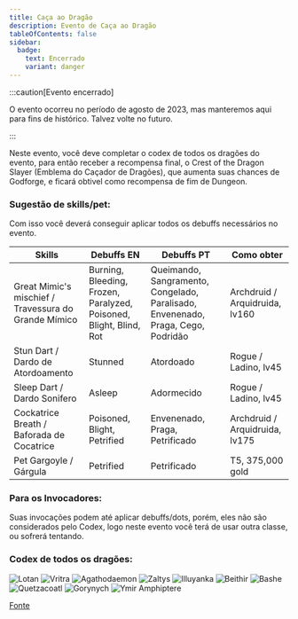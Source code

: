 ```yaml
---
title: Caça ao Dragão
description: Evento de Caça ao Dragão
tableOfContents: false
sidebar:
  badge:
    text: Encerrado
    variant: danger
---
```


:::caution[Evento encerrado]

O evento ocorreu no período de agosto de 2023, mas manteremos aqui para fins de histórico. Talvez volte no futuro.

:::

Neste evento, você deve completar o codex de todos os dragões do evento, para então receber a recompensa final, o Crest of the Dragon Slayer (Emblema do Caçador de Dragões), que aumenta suas chances de Godforge, e ficará obtivel como recompensa de fim de Dungeon.

### Sugestão de skills/pet:

Com isso você deverá conseguir aplicar todos os debuffs necessários no evento.

Skills  | Debuffs EN | Debuffs PT | Como obter
------ | ------ | ------ | ------
Great Mimic's mischief / Travessura do Grande Mímico | Burning, Bleeding, Frozen, Paralyzed, Poisoned, Blight, Blind, Rot | Queimando, Sangramento, Congelado, Paralisado, Envenenado, Praga, Cego, Podridão | Archdruid / Arquidruida, lv160
Stun Dart / Dardo de Atordoamento | Stunned | Atordoado | Rogue / Ladino, lv45
Sleep Dart / Dardo Sonifero | Asleep | Adormecido | Rogue / Ladino, lv45
Cockatrice Breath / Baforada de Cocatrice | Poisoned, Blight, Petrified | Envenenado, Praga, Petrificado | Archdruid / Arquidruida, lv175
Pet Gargoyle / Gárgula | Petrified | Petrificado | T5, 375,000 gold

### Para os Invocadores:

Suas invocações podem até aplicar debuffs/dots, porém, eles não são considerados pelo Codex, logo neste evento você terá de usar outra classe, ou sofrerá tentando.

### Codex de todos os dragões:

![Lotan](https://media.discordapp.net/attachments/1135936394615849001/1135936820077678593/image.png?width=386&height=671)
![Vritra](https://media.discordapp.net/attachments/1135936394615849001/1135937398757396490/image.png?width=402&height=671)
![Agathodaemon](https://media.discordapp.net/attachments/1135936394615849001/1135942228016103424/image.png?width=391&height=671)
![Zaltys](https://media.discordapp.net/attachments/1135936394615849001/1135937543314100274/image.png?width=401&height=671)
![Illuyanka](https://media.discordapp.net/attachments/1135936394615849001/1135937221946507315/image.png?width=357&height=671)
![Beithir](https://media.discordapp.net/attachments/1135936394615849001/1135937694095114240/image.png?width=387&height=671)
![Bashe](https://media.discordapp.net/attachments/1135936394615849001/1135936944061292615/image.png?width=338&height=670)
![Quetzacoatl](https://media.discordapp.net/attachments/1135936394615849001/1135938322422833222/image.png?width=283&height=670)
![Gorynych](https://media.discordapp.net/attachments/1135936394615849001/1135940518711410789/image.png?width=261&height=671)
![Ymir Amphiptere](https://media.discordapp.net/attachments/1135936394615849001/1135939868208410624/image.png?width=241&height=671)

[Fonte](https://rentry.org/OrnaCoA)
